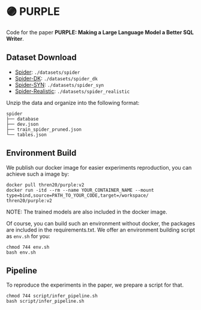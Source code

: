 # 🟣 PURPLE
Code for the paper **PURPLE: Making a Large Language Model a Better SQL Writer**.


## Dataset Download

- [Spider](https://drive.google.com/uc?export=download&id=1_AckYkinAnhqmRQtGsQgUKAnTHxxX5J0): `./datasets/spider`
- [Spider-DK](https://github.com/ygan/Spider-DK): `./datasets/spider_dk`
- [Spider-SYN](https://github.com/ygan/Spider-Syn): `./datasets/spider_syn`
- [Spider-Realistic](https://zenodo.org/record/5205322#.YTts_o5Kgab): `./datasets/spider_realistic`

Unzip the data and organize into the following format:
```
spider
├── database
├── dev.json
├── train_spider_pruned.json
└── tables.json
```

## Environment Build

We publish our docker image for easier experiments reproduction, you can achieve such a image by:

```shell
docker pull thren20/purple:v2
docker run -itd --rm --name YOUR_CONTAINER_NAME --mount type=bind,source=PATH_TO_YOUR_CODE,target=/workspace/ thren20/purple:v2
```

NOTE: The trained models are also included in the docker image.

Of course, you can build such an environment without docker, the packages are included in the requirements.txt. We offer an environment building script as `env.sh` for you:

```shell
chmod 744 env.sh
bash env.sh
```

## Pipeline

To reproduce the experiments in the paper, we prepare a script for that.

```shell
chmod 744 script/infer_pipeline.sh
bash script/infer_pipeline.sh
```